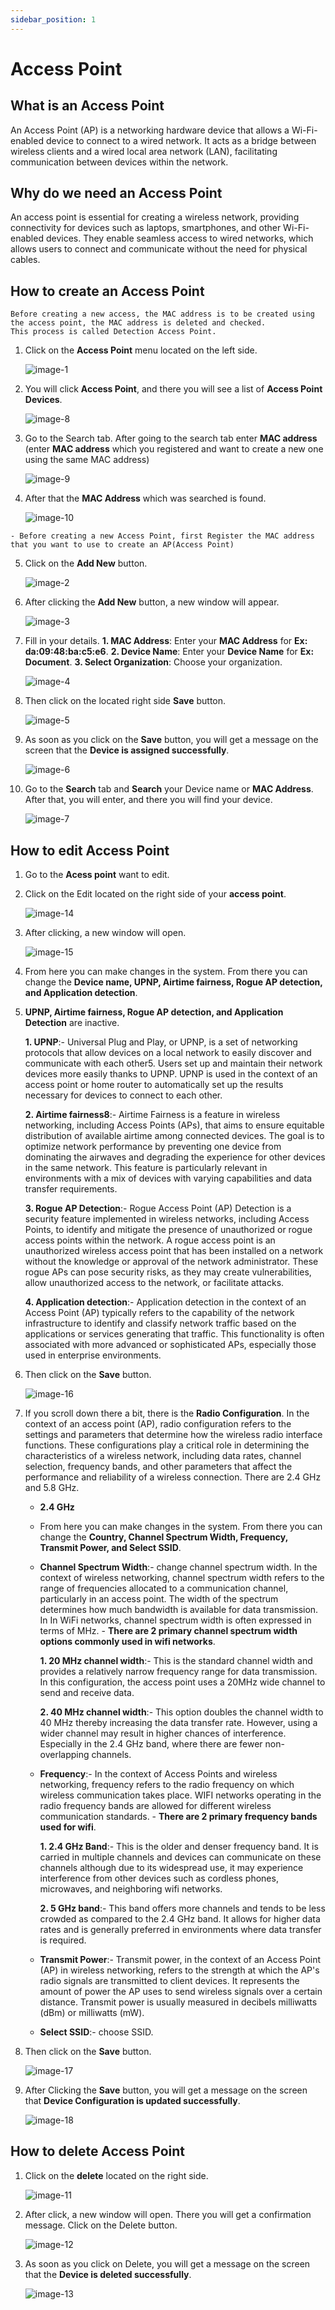 ```yaml
---
sidebar_position: 1            
--- 
```


# Access Point           
## What is an Access Point  
An Access Point (AP) is a networking hardware device that allows a Wi-Fi-enabled device to connect to a wired network. It acts as a bridge between wireless clients and a wired local area network (LAN), facilitating communication between devices within the network.

## Why do we need an Access Point   
An access point is essential for creating a wireless network, providing connectivity for devices such as laptops, smartphones, and other Wi-Fi-enabled devices. They enable seamless access to wired networks, which allows users to connect and communicate without the need for physical cables.

## How to create an Access Point  
```
Before creating a new access, the MAC address is to be created using the access point, the MAC address is deleted and checked.
This process is called Detection Access Point.

```
1. Click on the **Access Point** menu located on the left side.

   ![image-1](https://github.com/Nancypatel1103/ComplianceClient/assets/153616269/459b860a-d569-4a95-8427-e437b3c3a552)

2. You will click **Access Point**, and there you will see a list of **Access Point Devices**.

   ![image-8](https://github.com/Nancypatel1103/ComplianceClient/assets/153616269/03390074-d8a8-4764-a0e6-f9e09bfa3123)

3. Go to the Search tab. After going to the search tab enter **MAC address** (enter **MAC address** which you registered and want to create a new one using the same MAC address)

   ![image-9](https://github.com/Nancypatel1103/ComplianceClient/assets/153616269/a77420da-8270-4945-bdfd-54cd33b9f857)

4. After that the **MAC Address** which was searched is found.

   ![image-10](https://github.com/Nancypatel1103/ComplianceClient/assets/153616269/b0357edf-b1f3-4b6e-9793-5c42f3c43878)

```
- Before creating a new Access Point, first Register the MAC address that you want to use to create an AP(Access Point)

```

5. Click on the **Add New** button. 

   ![image-2](https://github.com/Nancypatel1103/ComplianceClient/assets/153616269/550adaea-4430-45e8-8b0d-cec8d2c835f6)

6. After clicking the **Add New** button, a new window will appear.

   ![image-3](https://github.com/Nancypatel1103/ComplianceClient/assets/153616269/dd3c358e-abb2-4efe-97e3-bec73a04a2ca)

7. Fill in your details.
   **1. MAC Address**: Enter your **MAC Address** for **Ex: da:09:48:ba:c5:e6**.
   **2. Device Name**: Enter your **Device Name** for **Ex: Document**.
   **3. Select Organization**: Choose your organization.

   ![image-4](https://github.com/Nancypatel1103/ComplianceClient/assets/153616269/af810885-8d26-4b60-9c0e-4b587c034a32)

8. Then click on the located right side **Save** button.

   ![image-5](https://github.com/Nancypatel1103/ComplianceClient/assets/153616269/f7ebc0b6-c654-47b7-bc85-531bd1418f56)

9. As soon as you click on the **Save** button, you will get a message on the screen that the **Device is assigned successfully**.

   ![image-6](https://github.com/Nancypatel1103/ComplianceClient/assets/153616269/84878af0-1f63-48e0-9f28-8fe035acdd71)

10. Go to the **Search** tab and **Search** your Device name or **MAC Address**. After that, you will enter, and there you will find your device.

    ![image-7](https://github.com/Nancypatel1103/ComplianceClient/assets/153616269/c42e275b-7a19-4139-aaf4-12044539a02b)

## How to edit Access Point  
1. Go to the **Acess point** want to edit.
2. Click on the Edit located on the right side of your **access point**.

   ![image-14](https://github.com/Nancypatel1103/ComplianceClient/assets/153616269/f29bc2ed-1f59-46ff-9aea-e8c36168d6b7)

3. After clicking, a new window will open.

   ![image-15](https://github.com/Nancypatel1103/ComplianceClient/assets/153616269/3a2fa89c-31e1-4e65-a6d7-a5eef40b54d5)

4. From here you can make changes in the system. From there you can change the **Device name, UPNP, Airtime fairness, Rogue AP detection, and Application detection**.
5. **UPNP, Airtime fairness, Rogue AP detection, and Application Detection** are inactive.

    **1. UPNP**:- Universal Plug and Play, or UPNP, is a set of networking protocols that allow devices on a local network to easily discover and communicate with each other5. Users set up and maintain their network devices more easily thanks to UPNP. UPNP is used in the context of an access point or home router to automatically set up the results necessary for devices to connect to each other.

    **2. Airtime fairness8**:- Airtime Fairness is a feature in wireless networking, including Access Points (APs), that aims to ensure equitable distribution of available airtime among connected devices. The goal is to optimize network performance by preventing one device from dominating the airwaves and degrading the experience for other devices in the same network. This feature is particularly relevant in environments with a mix of devices with varying capabilities and data transfer requirements.
 
   **3. Rogue AP Detection**:- Rogue Access Point (AP) Detection is a security feature implemented in wireless networks, including Access Points, to identify and mitigate the presence of unauthorized or rogue access points within the network. A rogue access point is an unauthorized wireless access point that has been installed on a network without the knowledge or approval of the network administrator. These rogue APs can pose security risks, as they may create vulnerabilities, allow unauthorized access to the network, or facilitate attacks.

    **4. Application detection**:- Application detection in the context of an Access Point (AP) typically refers to the capability of the network infrastructure to identify and classify network traffic based on the applications or services generating that traffic. This functionality is often associated with more advanced or sophisticated APs, especially those used in enterprise environments.

6. Then click on the **Save** button.

   ![image-16](https://github.com/Nancypatel1103/ComplianceClient/assets/153616269/4cad1270-48ce-48f2-a771-ca9b3cd3241c)

7. If you scroll down there a bit, there is the **Radio Configuration**. In the context of an access point (AP), radio configuration refers to the settings and parameters that determine how the wireless radio interface functions. These configurations play a critical role in determining the characteristics of a wireless network, including data rates, channel selection, frequency bands, and other parameters that affect the performance and reliability of a wireless connection. There are 2.4 GHz and 5.8 GHz.

   - **2.4 GHz**
    - From here you can make changes in the system. From there you can change the **Country, Channel Spectrum Width, Frequency, Transmit Power, and Select SSID**.
    
    - **Channel Spectrum Width**:- change channel spectrum width. In the context of wireless networking, channel spectrum width refers to the range of frequencies allocated to a 
                                   communication channel, particularly in an access point. The width of the spectrum determines how much bandwidth is available for data transmission. In 
                                   In WiFi networks, channel spectrum width is often expressed in terms of MHz.
                                   - **There are 2 primary channel spectrum width options commonly used in wifi networks**.

      **1. 20 MHz channel width**:- This is the standard channel width and provides a relatively narrow frequency range for data transmission. In this 
                                             configuration, the access point uses a 20MHz wide channel to send and receive data.

      **2. 40 MHz channel width**:- This option doubles the channel width to 40 MHz thereby increasing the data transfer rate. However, using a wider 
                                             channel may result in higher chances of interference. Especially in the 2.4 GHz band, where there are fewer non-overlapping channels.

   - **Frequency**:-  In the context of Access Points and wireless networking, frequency refers to the radio frequency on which wireless communication takes place. WIFI networks 
                      operating in the radio frequency bands are allowed for different wireless communication standards.
                      - **There are 2 primary frequency bands used for wifi**.


     **1. 2.4 GHz Band**:- This is the older and denser frequency band. It is carried in multiple channels and devices can communicate on these channels although due to 
                                            its widespread use, it may experience interference from other devices such as cordless phones, microwaves, and neighboring wifi networks.


     **2. 5 GHz band**:- This band offers more channels and tends to be less crowded as compared to the 2.4 GHz band. It allows for higher data rates and is generally 
                                          preferred in environments where data transfer is required.

   - **Transmit Power**:- Transmit power, in the context of an Access Point (AP) in wireless networking, refers to the strength at which the AP's radio signals are transmitted to client 
                          devices. It represents the amount of power the AP uses to send wireless signals over a certain distance. Transmit power is usually measured in decibels 
                          milliwatts (dBm) or milliwatts (mW).

   - **Select SSID**:- choose SSID.
6. Then click on the **Save** button.

    ![image-17](https://github.com/Nancypatel1103/ComplianceClient/assets/153616269/1e292839-8968-491a-b264-0f4b14790c9e)

7. After Clicking the **Save** button, you will get a message on the screen that **Device Configuration is updated successfully**.

    ![image-18](https://github.com/Nancypatel1103/ComplianceClient/assets/153616269/506560be-415e-451d-ab8d-615344e828b6)
 

## How to delete Access Point  

1. Click on the **delete** located on the right side.

   ![image-11](https://github.com/Nancypatel1103/ComplianceClient/assets/153616269/e517987e-89d2-46b9-9088-2098cf6eb3a3)

2. After click, a new window will open. There you will get a confirmation message. Click on the Delete button. 

   ![image-12](https://github.com/Nancypatel1103/ComplianceClient/assets/153616269/bc7c2ec5-99a2-475e-9000-fc5265a9db33)

3. As soon as you click on Delete, you will get a message on the screen that the **Device is deleted successfully**.  

   ![image-13](https://github.com/Nancypatel1103/ComplianceClient/assets/153616269/8a91f685-5b6e-47a4-bea9-b6e4b8b6c4b3)   







   

